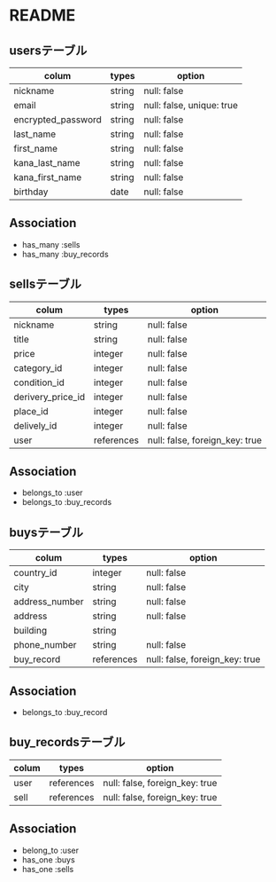 # README


## usersテーブル

| colum              | types  | option                    |
| ------------------ | ------ | ------------------------- |
| nickname           | string | null: false               |
| email              | string | null: false, unique: true |
| encrypted_password | string | null: false               |
| last_name          | string | null: false               |
| first_name         | string | null: false               |
| kana_last_name     | string | null: false               |
| kana_first_name    | string | null: false               |
| birthday           | date   | null: false               |


## Association

- has_many :sells
- has_many :buy_records





## sellsテーブル

| colum             | types      | option                         |
| ----------------- | ---------- | ------------------------------ |
| nickname          | string     | null: false                    |
| title             | string     | null: false                    |
| price             | integer    | null: false                    |
| category_id       | integer    | null: false                    |
| condition_id      | integer    | null: false                    |
| derivery_price_id | integer    | null: false                    |
| place_id          | integer    | null: false                    |
| delively_id       | integer    | null: false                    |
| user              | references | null: false, foreign_key: true |

## Association

  
- belongs_to :user
- belongs_to :buy_records





## buysテーブル

| colum          | types      | option                         |
| -------------- | ---------- | ------------------------------ |
| country_id     | integer    | null: false                    |
| city           | string     | null: false                    |
| address_number | string     | null: false                    |
| address        | string     | null: false                    |
| building       | string     |                                |
| phone_number   | string     | null: false                    |
| buy_record     | references | null: false, foreign_key: true |


## Association


- belongs_to :buy_record


## buy_recordsテーブル

| colum | types      | option                         |
| ----- | ---------- | ------------------------------ |
| user  | references | null: false, foreign_key: true |
| sell   | references | null: false, foreign_key: true |

## Association


- belong_to :user
- has_one :buys
- has_one :sells